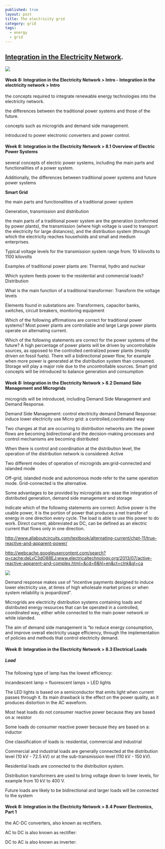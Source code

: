 ```yaml
---
published: true
layout: post
title: The electricity grid
category: grid
tags:
  - energy
  - grid
---
```

##  [Integration in the Electricity Network](https://courses.edx.org/courses/course-v1:DelftX+EnergyX+2T2016/courseware/49d4ec1adce543819eecdc707626a340/7d4c7cb5334f422799a81a72db04d94f/). 

![](https://d37djvu3ytnwxt.cloudfront.net/assets/courseware/v1/ad3d28930815805a384cb0b2e634ddc4/asset-v1:DelftX+EnergyX+2T2016+type@asset+block/electricity_networks.png)






#### Week 8: Integration in the Electricity Network > Intro - Integration in the electricity network > Intro

 the concepts required to integrate renewable energy technologies into the electricity network. 

the differences between the traditional power systems and those of the future.

concepts such as microgrids and demand side management. 

introduced to power electronic converters and power control.


#### Week 8: Integration in the Electricity Network > 8.1 Overview of Electric Power Systems

several concepts of electric power systems, including the main parts and functionalities of a power system.

Additionally, the differences between traditional power systems and future power systems

**Smart Grid**

the main parts and functionalities of a traditional power system

Generation, transmission and distribution

the main parts of a traditional power system are the generation (conformed by power plants), the transmission (where high voltage is used to transport the electricity for large distances), and the distribution system (through which the electricity reaches households and small and medium enterprises.



Typical voltage levels for the transmission system range from:
10 kilovolts to 1100 kilovolts

Examples of traditional power plants are: Thermal, hydro and nuclear

Which system feeds power to the residential and commercial loads?
Distribution



What is the main function of a traditional transformer: Transform the voltage levels

Elements found in substations are: Transformers, capacitor banks, switches, circuit breakers, monitoring equipment



Which of the following affirmations are correct for traditional power systems?
Most power plants are controllable and large
Large power plants operate on alternating current.


Which of the following statements are correct for the power systems of the future?
A high percentage of power plants will be driven by uncontrollable sources, as opposed to the controlled centralized power plants (mostly driven on fossil fuels).
There will a bidirectional power flow, for example when more power is generated at the distribution system than consumed.
Storage will play a major role due to the uncontrollable sources.
Smart grid concepts will be introduced to balance generation and consumption



#### Week 8: Integration in the Electricity Network > 8.2 Demand Side Management and Microgrids 


microgrids will be introduced, including Demand Side Management and Demand Response.


Demand Side Management: control electricity demand
Demand Response: induce lower electricity use
Micro grid: a controlled,coordinated way


Two changes at that are occurring to distribution networks are:
the power flows are becoming bidirectional and the decision-making processes and control mechanisms are becoming distributed



When there is control and coordination at the distribution level, the operation of the distribution network is considered: Active


Two different modes of operation of microgrids are:grid-connected and islanded mode

Off-grid, islanded mode and autonomous mode refer to the same operation mode. Grid-connected is the alternative.


Some advantages to be provided by microgrids are: ease the integration of distributed generation, demand side management and storage


Indicate which of the following statements are correct:
Active power is the usable power, it is the portion of power that produces a net transfer of energy in one direction every cycle. The load is able to use this power to do work.
Direct current, abbreviated as DC, can be defined as an electric current that flows only in one direction.

http://www.allaboutcircuits.com/textbook/alternating-current/chpt-11/true-reactive-and-apparent-power/

http://webcache.googleusercontent.com/search?q=cache:deLvC3dO88EJ:www.electricaltechnology.org/2013/07/active-reactive-apparent-and-complex.html+&cd=6&hl=en&ct=clnk&gl=ca

![](http://www.electricaltechnology.org/wp-content/uploads/2013/07/Beer-Analogy-of-Active-or-True-power-reactive-power-Apparent-Power-and-Power-factor..jpg)

Demand response makes use of “incentive payments designed to induce lower electricity use, at times of high wholesale market prices or when system reliability is jeopardized”.


Microgrids are electricity distribution systems containing loads and distributed energy resources that can be operated in a controlled, coordinated way, either while connected to the main power network or while islanded.

The aim of demand side management is “to reduce energy consumption, and improve overall electricity usage efficiency, through the implementation of policies and methods that control electricity demand.



#### Week 8: Integration in the Electricity Network > 8.3 Electrical Loads

##### Load


The following type of lamp has the lowest efficiency:


incandescent lamp > fluorescent lamps > LED lights



The LED lights is based on a semiconductor that emits light when current passes through it. Its main drawback is the effect on the power quality, as it produces distortion in the AC waveform.

Most heat loads do not consumer reactive power because they are based on a: resistor


Some loads do consumer reactive power because they are based on a: inductor


One classification of loads is: residential, commercial and industrial

Commercial and industrial loads are generally connected at the distribution level (10 kV - 72.5 kV) or at the sub-transmission level (110 kV - 150 kV).

Residential loads are connected to the distribution system.

Distribution transformers are used to bring voltage down to lower levels, for example from 10 kV to 400 V.

Future loads are likely to be bidirectional and larger loads will be connected to the system


#### Week 8: Integration in the Electricity Network > 8.4 Power Electronics, Part 1



the AC-DC converters, also known as rectifiers.


AC to DC  is also known as rectifier:

DC to AC is also known as inverter:







